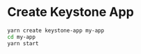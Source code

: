 <!--[meta]
section: utilities
title: Create Keystone App
[meta]-->

# Create Keystone App

```sh
yarn create keystone-app my-app
cd my-app
yarn start
```
